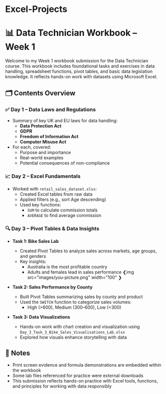 # Excel-Projects
# 📊 Data Technician Workbook – Week 1

Welcome to my Week 1 workbook submission for the Data Technician course. This workbook includes foundational tasks and exercises in data handling, spreadsheet functions, pivot tables, and basic data legislation knowledge. It reflects hands-on work with datasets using Microsoft Excel.

## 🗂️ Contents Overview

### ✅ Day 1 – Data Laws and Regulations
- Summary of key UK and EU laws for data handling:
  - **Data Protection Act**
  - **GDPR**
  - **Freedom of Information Act**
  - **Computer Misuse Act**
- For each, covered:
  - Purpose and importance
  - Real-world examples
  - Potential consequences of non-compliance

### 📈 Day 2 – Excel Fundamentals
- Worked with `retail_sales_dataset.xlsx`:
  - Created Excel tables from raw data
  - Applied filters (e.g., sort Age descending)
  - Used key functions:
    - `SUM` to calculate commission totals
    - `AVERAGE` to find average commission

### 🔍 Day 3 – Pivot Tables & Data Insights
- **Task 1: Bike Sales Lab**
  - Created Pivot Tables to analyze sales across markets, age groups, and genders
  - Key insights:
    - Australia is the most profitable country
    - Adults and females lead in sales performance
❮img src="images/you-picture.png" width="100" ❯
- **Task 2: Sales Performance by County**
  - Built Pivot Tables summarizing sales by county and product
  - Used the `SWITCH` function to categorize sales volumes:
    - High (>600), Medium (300–600), Low (<300)

- **Task 3: Data Visualizations**
  - Hands-on work with chart creation and visualization using `Day_3_Task_3_Bike_Sales_Visualisations_Lab.xlsx`
  - Explored how visuals enhance storytelling with data


## 📌 Notes
- Print screen evidence and formula demonstrations are embedded within the workbook
- Some lab files referenced for practice were external downloads
- This submission reflects hands-on practice with Excel tools, functions, and principles for working with data responsibly

